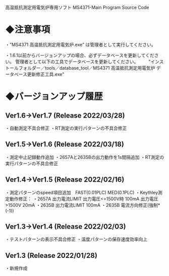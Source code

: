 高温抵抗測定用電気炉専用ソフト
MS4371-Main Program Source Code

◆注意事項
=======================
・”MS4371 高温抵抗測定用電気炉.exe” は管理者として実行してください。

・1.6.1以前からバージョンアップの場合、必ずデータベースを更新してください。
    管理者として以下の工具でデータベースを更新してください。
　　"インストールフォルダー／tools／database_tool／MS4371 高温抵抗測定用電気炉 データベース更新修正工具.exe"





◆バージョンアップ履歴
=======================
 Ver1.6->Ver1.7 (Release 2022/03/28)
  --------------------------------------
  ・自動測定不具合修正
  ・RT測定の実行パターンの不具合修正

 Ver1.5->Ver1.6 (Release 2022/03/18)
  --------------------------------------
  ・測定中止記録動作追加
  ・2657Aと2635Bの出力動作を1s間隔追加
  ・RT測定の実行パターンの不具合修正

 Ver1.4->Ver1.5 (Release 2022/02/16)
  --------------------------------------
  ・測定パターンのspeed項目追加　FAST(0.01PLC) MED(0.1PLC)
  ・Keythley測定動作修正：
    ・2657A 出力電流LIMIT 
        出力電圧<=1500V時 100mA 
        出力電圧>1500V 20mA
    ・2635B 出力電流LIMIT 100mA
    ・2635B 電流方向修正(強制*(-1))
    
 Ver1.3->Ver1.4 (Release 2022/02/03)
  --------------------------------------
  ・テストパターンの表示不具合修正
  ・温度パターンの保存速度効率向上

  Ver1.3 (Release 2022/01/28)
  ------------------
  ・新規作成